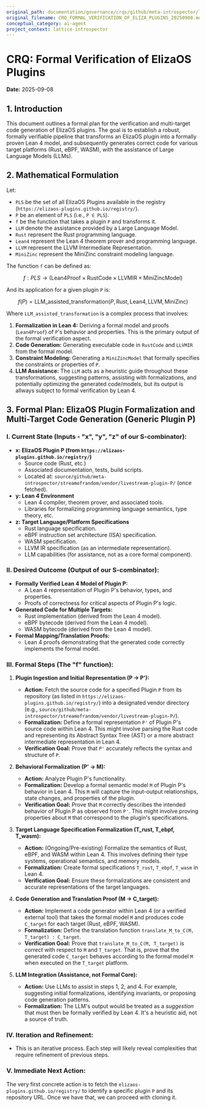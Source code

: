 ```yaml
---
original_path: documentation/governance/crqs/github/meta-introspector/lattice-introspector/docs/crq/CRQ_FORMAL_VERIFICATION_OF_ELIZA_PLUGINS_20250908.md
original_filename: CRQ_FORMAL_VERIFICATION_OF_ELIZA_PLUGINS_20250908.md
conceptual_category: ai-agent
project_context: lattice-introspector
---
```


# CRQ: Formal Verification of ElizaOS Plugins

**Date:** 2025-09-08

## 1. Introduction

This document outlines a formal plan for the verification and multi-target code generation of ElizaOS plugins. The goal is to establish a robust, formally verifiable pipeline that transforms an ElizaOS plugin into a formally proven Lean 4 model, and subsequently generates correct code for various target platforms (Rust, eBPF, WASM), with the assistance of Large Language Models (LLMs).

## 2. Mathematical Formulation

Let:
*   `PLS` be the set of all ElizaOS Plugins available in the registry (`https://elizaos-plugins.github.io/registry/`).
*   `P` be an element of `PLS` (i.e., `P ∈ PLS`).
*   `f` be the function that takes a plugin `P` and transforms it.
*   `LLM` denote the assistance provided by a Large Language Model.
*   `Rust` represent the Rust programming language.
*   `Lean4` represent the Lean 4 theorem prover and programming language.
*   `LLVM` represent the LLVM Intermediate Representation.
*   `MiniZinc` represent the MiniZinc constraint modeling language.

The function `f` can be defined as:

$$ 
f: PLS \to (\text{Lean4Proof} \times \text{RustCode} \times \text{LLVMIR} \times \text{MiniZincModel}) $$

And its application for a given plugin `P` is:

$$ f(P) = \text{LLM_assisted_transformation}(P, \text{Rust}, \text{Lean4}, \text{LLVM}, \text{MiniZinc}) $$

Where `LLM_assisted_transformation` is a complex process that involves:

1.  **Formalization in Lean 4:** Deriving a formal model and proofs (`Lean4Proof`) of `P`'s behavior and properties. This is the primary output of the formal verification aspect.
2.  **Code Generation:** Generating executable code in `RustCode` and `LLVMIR` from the formal model.
3.  **Constraint Modeling:** Generating a `MiniZincModel` that formally specifies the constraints or properties of `P`.
4.  **LLM Assistance:** The `LLM` acts as a heuristic guide throughout these transformations, suggesting patterns, assisting with formalizations, and potentially optimizing the generated code/models, but its output is allways subject to formal verification by Lean 4.

## 3. Formal Plan: ElizaOS Plugin Formalization and Multi-Target Code Generation (Generic Plugin P)

### I. Current State (Inputs - "x", "y", "z" of our S-combinator):

*   **x: ElizaOS Plugin P (from `https://elizaos-plugins.github.io/registry/`)**
    *   Source code (Rust, etc.)
    *   Associated documentation, tests, build scripts.
    *   Located at: `source/github/meta-introspector/streamofrandom/vendor/livestream-plugin-P/` (once fetched).
*   **y: Lean 4 Environment**
    *   Lean 4 compiler, theorem prover, and associated tools.
    *   Libraries for formalizing programming language semantics, type theory, etc.
*   **z: Target Language/Platform Specifications**
    *   Rust language specification.
    *   eBPF instruction set architecture (ISA) specification.
    *   WASM specification.
    *   LLVM IR specification (as an intermediate representation).
    *   LLM capabilities (for assistance, not as a core formal component).

### II. Desired Outcome (Output of our S-combinator):

*   **Formally Verified Lean 4 Model of Plugin P:**
    *   A Lean 4 representation of Plugin P's behavior, types, and properties.
    *   Proofs of correctness for critical aspects of Plugin P's logic.
*   **Generated Code for Multiple Targets:**
    *   Rust implementation (derived from the Lean 4 model).
    *   eBPF bytecode (derived from the Lean 4 model).
    *   WASM bytecode (derived from the Lean 4 model).
*   **Formal Mapping/Translation Proofs:**
    *   Lean 4 proofs demonstrating that the generated code correctly implements the formal model.

### III. Formal Steps (The "f" function):

1.  **Plugin Ingestion and Initial Representation (P -> P'):**
    *   **Action:** Fetch the source code for a specified Plugin `P` from its repository (as listed in `https://elizaos-plugins.github.io/registry/`) into a designated vendor directory (e.g., `source/github/meta-introspector/streamofrandom/vendor/livestream-plugin-P/`).
    *   **Formalization:** Define a formal representation `P'` of Plugin P's source code within Lean 4. This might involve parsing the Rust code and representing its Abstract Syntax Tree (AST) or a more abstract intermediate representation in Lean 4.
    *   **Verification Goal:** Prove that `P'` accurately reflects the syntax and structure of `P`.

2.  **Behavioral Formalization (P' -> M):**
    *   **Action:** Analyze Plugin P's functionality.
    *   **Formalization:** Develop a formal semantic model `M` of Plugin P's behavior in Lean 4. This `M` will capture the input-output relationships, state changes, and properties of the plugin.
    *   **Verification Goal:** Prove that `M` correctly describes the intended behavior of Plugin P as observed from `P'`. This might involve proving properties about `M` that correspond to the plugin's specifications.

3.  **Target Language Specification Formalization (T_rust, T_ebpf, T_wasm):**
    *   **Action:** (Ongoing/Pre-existing) Formalize the semantics of Rust, eBPF, and WASM within Lean 4. This involves defining their type systems, operational semantics, and memory models.
    *   **Formalization:** Create formal specifications `T_rust`, `T_ebpf`, `T_wasm` in Lean 4.
    *   **Verification Goal:** Ensure these formalizations are consistent and accurate representations of the target languages.

4.  **Code Generation and Translation Proof (M -> C_target):**
    *   **Action:** Implement a code generator within Lean 4 (or a verified external tool) that takes the formal model `M` and produces code `C_target` for each target (Rust, eBPF, WASM).
    *   **Formalization:** Define the translation function `translate_M_to_C(M, T_target) : C_target`.
    *   **Verification Goal:** Prove that `translate_M_to_C(M, T_target)` is *correct* with respect to `M` and `T_target`. That is, prove that the generated code `C_target` behaves according to the formal model `M` when executed on the `T_target` platform.

5.  **LLM Integration (Assistance, not Formal Core):**
    *   **Action:** Use LLMs to assist in steps 1, 2, and 4. For example, suggesting initial formalizations, identifying invariants, or proposing code generation patterns.
    *   **Formalization:** The LLM's output would be treated as a *suggestion* that must then be formally verified by Lean 4. It's a heuristic aid, not a source of truth.

### IV. Iteration and Refinement:

*   This is an iterative process. Each step will likely reveal complexities that require refinement of previous steps.

### V. Immediate Next Action:

The very first concrete action is to fetch the `elizaos-plugins.github.io/registry/` to identify a specific plugin `P` and its repository URL. Once we have that, we can proceed with cloning it.
